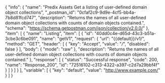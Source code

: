 {
  "info": {
    "name": "Predix Assets Get a listing of user-defined domain object collections",
    "_postman_id": "0cfaf2c9-9d9e-4cf5-bb4a-7b8d81fcd747",
    "description": "Returns the names of all user-defined domain object collections with counts of domain objects contained.",
    "schema": "https://schema.getpostman.com/json/collection/v2.0.0/"
  },
  "item": [
    {
      "name": "Listing",
      "item": [
        {
          "id": "40dd0c4e-d65d-43c3-b51a-3cbe3c6be091",
          "name": "getV1",
          "request": {
            "url": "{{default}}/v1/",
            "method": "GET",
            "header": [
              {
                "key": "Accept",
                "value": "*/*",
                "disabled": false
              }
            ],
            "body": {
              "mode": "raw"
            },
            "description": "Returns the names of all user-defined domain object collections with counts of domain objects contained."
          },
          "response": [
            {
              "status": "Successful response",
              "code": 200,
              "name": "Response_200",
              "id": "72516102-c313-4322-a397-c2d7a29bbf4f"
            }
          ]
        }
      ]
    }
  ],
  "variable": [
    {
      "key": "default",
      "value": "http://www.example.com/"
    }
  ]
}